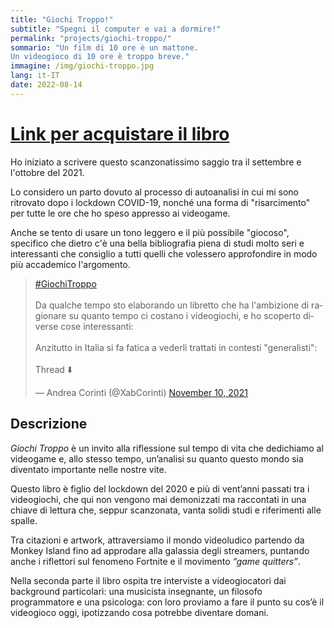 ```yaml
---
title: "Giochi Troppo!"
subtitle: "Spegni il computer e vai a dormire!"
permalink: "projects/giochi-troppo/"
sommario: "Un film di 10 ore è un mattone.
Un videogioco di 10 ore è troppo breve."
immagine: /img/giochi-troppo.jpg
lang: it-IT
date: 2022-08-14
---
```


# [Link per acquistare il libro](https://www.amazon.it/dp/B0B9LNVLCH)

Ho iniziato a scrivere questo scanzonatissimo saggio tra il settembre e l'ottobre del 2021.

Lo considero un parto dovuto al processo di autoanalisi in cui mi sono ritrovato dopo i lockdown COVID-19, nonché una forma di "risarcimento" per tutte le ore che ho speso appresso ai videogame.

Anche se tento di usare un tono leggero e il più possibile "giocoso", specifico che dietro c'è una bella bibliografia piena di studi molto seri e interessanti che consiglio a tutti quelli che volessero approfondire in modo più accademico l'argomento.

<blockquote class="twitter-tweet"><p lang="it" dir="ltr"><a href="https://twitter.com/hashtag/GiochiTroppo?src=hash&amp;ref_src=twsrc%5Etfw">#GiochiTroppo</a><br><br>Da qualche tempo sto elaborando un libretto che ha l&#39;ambizione di ragionare su quanto tempo ci costano i videogiochi, e ho scoperto diverse cose interessanti: <br><br>Anzitutto in Italia si fa fatica a vederli trattati in contesti &quot;generalisti&quot;:<br><br>Thread ⬇️</p>&mdash; Andrea Corinti (@XabCorinti) <a href="https://twitter.com/XabCorinti/status/1458550157600043021?ref_src=twsrc%5Etfw">November 10, 2021</a></blockquote> <script async src="https://platform.twitter.com/widgets.js" charset="utf-8"></script>

## Descrizione

_Giochi Troppo_ è un invito alla riflessione sul tempo di vita che dedichiamo al videogame e, allo stesso tempo, un’analisi su quanto questo mondo sia diventato importante nelle nostre vite.

Questo libro è figlio del lockdown del 2020 e più di vent’anni passati tra i videogiochi, che qui non vengono mai demonizzati ma raccontati in una chiave di lettura che, seppur scanzonata, vanta solidi studi e riferimenti alle spalle.

Tra citazioni e artwork, attraversiamo il mondo videoludico partendo da Monkey Island fino ad approdare alla galassia degli streamers, puntando anche i riflettori sul fenomeno Fortnite e il movimento _“game quitters”_.

Nella seconda parte il libro ospita tre interviste a videogiocatori dai background particolari: una musicista insegnante, un filosofo programmatore e una psicologa: con loro proviamo a fare il punto su cos’è il videogioco oggi, ipotizzando cosa potrebbe diventare domani. 
